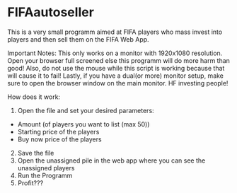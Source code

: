 # FIFAautoseller

This is a very small programm aimed at FIFA players who mass invest into players and then sell them on the FIFA Web App.

Important Notes: This only works on a monitor with 1920x1080 resolution. Open your browser full screened else this programm will do more harm than good!
Also, do not use the mouse while this script is working because that will cause it to fail!
Lastly, if you have a  dual(or more) monitor setup, make sure to open the browser window on the main monitor. 
HF investing people!

How does it work:
1. Open the file and set your desired parameters:  
- Amount (of players you  want to list (max 50))
- Starting price of the players
- Buy now price of  the players
2. Save the file
3. Open the unassigned pile in the web app where you can see the unassigned players
4. Run the Programm 
5. Profit???
                  
